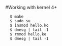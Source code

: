 #Working with kernel 4+

```
  $ make
  $ sudo su 
  $ insmod hello.ko 
  $ dmesg | tail -1 
  $ rmmod hello.ke 
  $ dmesg | tail -1 
```

